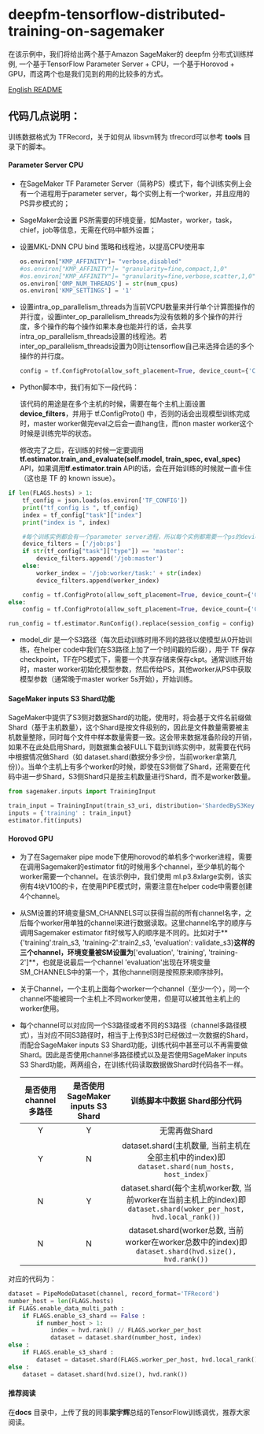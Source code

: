 # deepfm-tensorflow-distributed-training-on-sagemaker

在该示例中，我们将给出两个基于Amazon SageMaker的 deepfm 分布式训练样例, 一个基于TensorFlow Parameter Server + CPU，一个基于Horovod + GPU，而这两个也是我们见到的用的比较多的方式。

[English README](https://github.com/snowolf/deepfm-tensorflow-distributed-training-on-sagemaker/blob/main/README-EN.md)




## 代码几点说明：

训练数据格式为 TFRecord，关于如何从 libsvm转为 tfrecord可以参考 **tools** 目录下的脚本。

#### Parameter Server CPU

- 在SageMaker TF Parameter Server（简称PS）模式下，每个训练实例上会有一个进程用于parameter server，每个实例上有一个worker，并且应用的PS异步模式的；

- SageMaker会设置 PS所需要的环境变量，如Master，worker，task，chief，job等信息，无需在代码中额外设置；

- 设置MKL-DNN CPU bind 策略和线程池，以提高CPU使用率

  ```python
  os.environ["KMP_AFFINITY"]= "verbose,disabled"
  #os.environ["KMP_AFFINITY"]= "granularity=fine,compact,1,0"
  #os.environ["KMP_AFFINITY"]= "granularity=fine,verbose,scatter,1,0"
  os.environ['OMP_NUM_THREADS'] = str(num_cpus)
  os.environ['KMP_SETTINGS'] = '1'
  ```

- 设置intra_op_parallelism_threads为当前VCPU数量来并行单个计算图操作的并行度，设置inter_op_parallelism_threads为没有依赖的多个操作的并行度，多个操作的每个操作如果本身也能并行的话，会共享intra_op_parallelism_threads设置的线程池。若inter_op_parallelism_threads设置为0则让tensorflow自己来选择合适的多个操作的并行度。

  ```python
  config = tf.ConfigProto(allow_soft_placement=True, device_count={'CPU': num_cpus}, intra_op_parallelism_threads=num_cpus, inter_op_parallelism_threads=num_cpus, device_filters=device_filters)
  ```

- Python脚本中，我们有如下一段代码：

  该代码的用途是在多个主机的时候，需要在每个主机上面设置**device_filters**，并用于 tf.ConfigProto() 中，否则的话会出现模型训练完成时，master worker做完eval之后会一直hang住，而non master worker这个时候是训练完毕的状态。

  修改完了之后，在训练的时候一定要调用 **tf.estimator.train_and_evaluate(self.model, train_spec, eval_spec)** API，如果调用**tf.estimator.train** API的话，会在开始训练的时候就一直卡住（这也是 TF 的 known issue）。

```python
if len(FLAGS.hosts) > 1:
    tf_config = json.loads(os.environ['TF_CONFIG'])
    print("tf_config is ", tf_config)
    index = tf_config["task"]["index"]
    print("index is ", index)

    #每个训练实例都会有一个parameter server进程，所以每个实例都需要一个ps的device filter
    device_filters = ['/job:ps']
    if str(tf_config["task"]["type"]) == 'master':
        device_filters.append('/job:master')
    else:
        worker_index = '/job:worker/task:' + str(index)
        device_filters.append(worker_index)

    config = tf.ConfigProto(allow_soft_placement=True, device_count={'CPU': num_cpus}, intra_op_parallelism_threads=num_cpus, inter_op_parallelism_threads=num_cpus, device_filters=device_filters)
else:
    config = tf.ConfigProto(allow_soft_placement=True, device_count={'CPU': num_cpus}, intra_op_parallelism_threads=num_cpus, inter_op_parallelism_threads=num_cpus)

run_config = tf.estimator.RunConfig().replace(session_config = config)
```

- model_dir 是一个S3路径（每次启动训练时用不同的路径以使模型从0开始训练，在helper code中我们在S3路径上加了一个时间戳的后缀），用于 TF 保存checkpoint，TF在PS模式下，需要一个共享存储来保存ckpt。通常训练开始时，master worker初始化模型参数，然后传给PS，其他worker从PS中获取模型参数（通常晚于master worker 5s开始），开始训练。

#### SageMaker inputs S3 Shard功能

SageMaker中提供了S3侧对数据Shard的功能，使用时，将会基于文件名前缀做Shard（基于主机数量），这个Shard是按文件级别的，因此是文件数量需要被主机数量整除，同时每个文件中样本数量需要一致。这会带来数据准备阶段的开销，如果不在此处启用Shard，则数据集会被FULL下载到训练实例中，就需要在代码中根据情况做Shard（如 dataset.shard(数据分多少份，当前worker拿第几份)）。当单个主机上有多个worker的时候，即使在S3侧做了Shard，还需要在代码中进一步Shard，S3侧Shard只是按主机数量进行Shard，而不是worker数量。

```python
from sagemaker.inputs import TrainingInput

train_input = TrainingInput(train_s3_uri, distribution='ShardedByS3Key')
inputs = {'training' : train_input}
estimator.fit(inputs)
```

#### Horovod GPU

- 为了在Sagemaker pipe mode下使用horovod的单机多个worker进程，需要在调用Sagemaker的estimator fit的时候用多个channel，至少单机的每个worker需要一个channel。在该示例中，我们使用 ml.p3.8xlarge实例，该实例有4块V100的卡，在使用PIPE模式时，需要注意在helper code中需要创建4个channel。

- 从SM设置的环境变量SM_CHANNELS可以获得当前的所有channel名字，之后每个worker用单独的channel来进行数据读取。这里channel名字的顺序与调用Sagemaker estimator fit时候写入的顺序是不同的。比如对于**{'training':train_s3, 'training-2':train2_s3, 'evaluation': validate_s3}**这样的三个channel，环境变量被SM设置为**['evaluation', 'training', 'training-2']**，也就是说最后一个channel 'evaluation'出现在环境变量SM_CHANNELS中的第一个，其他channel则是按照原来顺序排列。

- 关于Channel，一个主机上面每个worker一个channel（至少一个），同一个channel不能被同一个主机上不同worker使用，但是可以被其他主机上的worker使用。

- 每个channel可以对应同一个S3路径或者不同的S3路径（channel多路径模式），当对应不同S3路径时，相当于上传到S3时已经做过一次数据的Shard，而配合SageMaker inputs S3 Shard功能，训练代码中甚至可以不再需要做Shard。因此是否使用channel多路径模式以及是否使用SageMaker inputs S3 Shard功能，两两组合，在训练代码读取数据做Shard时代码各不一样。

  

  | 是否使用channel多路径 | 是否使用SageMaker inputs S3 Shard |                 训练脚本中数据 Shard部分代码                 |
  | :-------------------: | :-------------------------------: | :----------------------------------------------------------: |
  |           Y           |                 Y                 |                        无需再做Shard                         |
  |           Y           |                 N                 | dataset.shard(主机数量, 当前主机在全部主机中的index)即`dataset.shard(num_hosts, host_index)` |
  |           N           |                 Y                 | dataset.shard(每个主机worker数, 当前worker在当前主机上的index)即`dataset.shard(woker_per_host, hvd.local_rank())` |
  |           N           |                 N                 | dataset.shard(worker总数, 当前worker在worker总数中的index)即`dataset.shard(hvd.size(), hvd.rank())` |

对应的代码为：

```python
dataset = PipeModeDataset(channel, record_format='TFRecord')
number_host = len(FLAGS.hosts)
if FLAGS.enable_data_multi_path : 
    if FLAGS.enable_s3_shard == False :
        if number_host > 1:
            index = hvd.rank() // FLAGS.worker_per_host
            dataset = dataset.shard(number_host, index)
else :
    if FLAGS.enable_s3_shard :
        dataset = dataset.shard(FLAGS.worker_per_host, hvd.local_rank())
else :
    dataset = dataset.shard(hvd.size(), hvd.rank())
```



#### 推荐阅读

在**docs** 目录中，上传了我的同事**梁宇辉**总结的TensorFlow训练调优，推荐大家阅读。